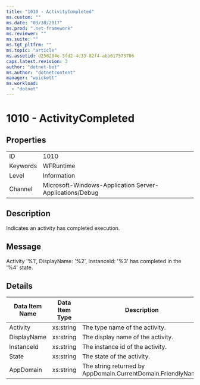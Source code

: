 ```yaml
---
title: "1010 - ActivityCompleted"
ms.custom: ""
ms.date: "03/30/2017"
ms.prod: ".net-framework"
ms.reviewer: ""
ms.suite: ""
ms.tgt_pltfrm: ""
ms.topic: "article"
ms.assetid: d256284e-3fd2-4c33-82f4-abb617575706
caps.latest.revision: 3
author: "dotnet-bot"
ms.author: "dotnetcontent"
manager: "wpickett"
ms.workload: 
  - "dotnet"
---
```

# 1010 - ActivityCompleted
## Properties  
  
|||  
|-|-|  
|ID|1010|  
|Keywords|WFRuntime|  
|Level|Information|  
|Channel|Microsoft-Windows-Application Server-Applications/Debug|  
  
## Description  
 Indicates an activity has completed execution.  
  
## Message  
 Activity '%1', DisplayName: '%2', InstanceId: '%3' has completed in the '%4' state.  
  
## Details  
  
|Data Item Name|Data Item Type|Description|  
|--------------------|--------------------|-----------------|  
|Activity|xs:string|The type name of the activity.|  
|DisplayName|xs:string|The display name of the activity.|  
|InstanceId|xs:string|The instance id of the activity.|  
|State|xs:string|The state of the activity.|  
|AppDomain|xs:string|The string returned by AppDomain.CurrentDomain.FriendlyName.|
